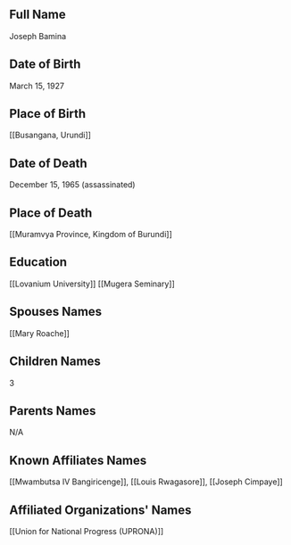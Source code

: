 ## Full Name
Joseph Bamina

## Date of Birth
March 15, 1927

## Place of Birth
[[Busangana, Urundi]]

## Date of Death
December 15, 1965 (assassinated)

## Place of Death
[[Muramvya Province, Kingdom of Burundi]]

## Education
[[Lovanium University]]
[[Mugera Seminary]]

## Spouses Names
[[Mary Roache]]

## Children Names
3

## Parents Names
N/A

## Known Affiliates Names
[[Mwambutsa IV Bangiricenge]], [[Louis Rwagasore]], [[Joseph Cimpaye]]

## Affiliated Organizations' Names
[[Union for National Progress (UPRONA)]]